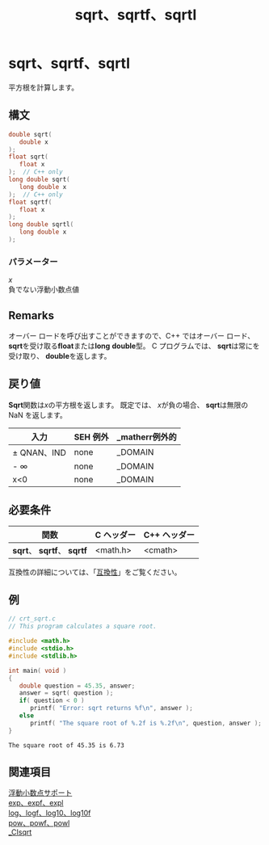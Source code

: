 ﻿---
title: sqrt、sqrtf、sqrtl
ms.date: 04/05/2018
api_name:
- sqrtl
- sqrtf
- sqrt
api_location:
- msvcrt.dll
- msvcr80.dll
- msvcr90.dll
- msvcr100.dll
- msvcr100_clr0400.dll
- msvcr110.dll
- msvcr110_clr0400.dll
- msvcr120.dll
- msvcr120_clr0400.dll
- ucrtbase.dll
- api-ms-win-crt-math-l1-1-0.dll
- ntoskrnl.exe
api_type:
- DLLExport
topic_type:
- apiref
f1_keywords:
- sqrt
- sqrtf
- _sqrtl
helpviewer_keywords:
- sqrtf function
- sqrt function
- sqrtl function
- _sqrtl function
- calculating square roots
- square roots, calculating
ms.assetid: 2ba9467b-f172-41dc-8f10-b86f68fa813c
ms.openlocfilehash: 9805141a630afc123c19416595b2a96bc801eee3
ms.sourcegitcommit: f19474151276d47da77cdfd20df53128fdcc3ea7
ms.translationtype: MT
ms.contentlocale: ja-JP
ms.lasthandoff: 09/12/2019
ms.locfileid: "70958109"
---
# <a name="sqrt-sqrtf-sqrtl"></a>sqrt、sqrtf、sqrtl

平方根を計算します。

## <a name="syntax"></a>構文

```C
double sqrt(
   double x
);
float sqrt(
   float x
);  // C++ only
long double sqrt(
   long double x
);  // C++ only
float sqrtf(
   float x
);
long double sqrtl(
   long double x
);
```

### <a name="parameters"></a>パラメーター

*x*<br/>
負でない浮動小数点値

## <a name="remarks"></a>Remarks

オーバー ロードを呼び出すことができますので、C++ ではオーバー ロード、 **sqrt**を受け取る**float**または**long** **double**型。 C プログラムでは、 **sqrt**は常にを受け取り、 **double**を返します。

## <a name="return-value"></a>戻り値

**Sqrt**関数は*x*の平方根を返します。 既定では、 *x*が負の場合、 **sqrt**は無限の NaN を返します。

|入力|SEH 例外|**_matherr**例外的|
|-----------|-------------------|--------------------------|
|± QNAN、IND|none|_DOMAIN|
|- ∞|none|_DOMAIN|
|x<0|none|_DOMAIN|

## <a name="requirements"></a>必要条件

|関数|C ヘッダー|C++ ヘッダー|
|--------------|--------------|------------------|
|**sqrt**、 **sqrtf**、 **sqrtf**|\<math.h>|\<cmath>|

互換性の詳細については、「[互換性](../../c-runtime-library/compatibility.md)」をご覧ください。

## <a name="example"></a>例

```C
// crt_sqrt.c
// This program calculates a square root.

#include <math.h>
#include <stdio.h>
#include <stdlib.h>

int main( void )
{
   double question = 45.35, answer;
   answer = sqrt( question );
   if( question < 0 )
      printf( "Error: sqrt returns %f\n", answer );
   else
      printf( "The square root of %.2f is %.2f\n", question, answer );
}
```

```Output
The square root of 45.35 is 6.73
```

## <a name="see-also"></a>関連項目

[浮動小数点サポート](../../c-runtime-library/floating-point-support.md)<br/>
[exp、expf、expl](exp-expf.md)<br/>
[log、logf、log10、log10f](log-logf-log10-log10f.md)<br/>
[pow、powf、powl](pow-powf-powl.md)<br/>
[_CIsqrt](../../c-runtime-library/cisqrt.md)<br/>
